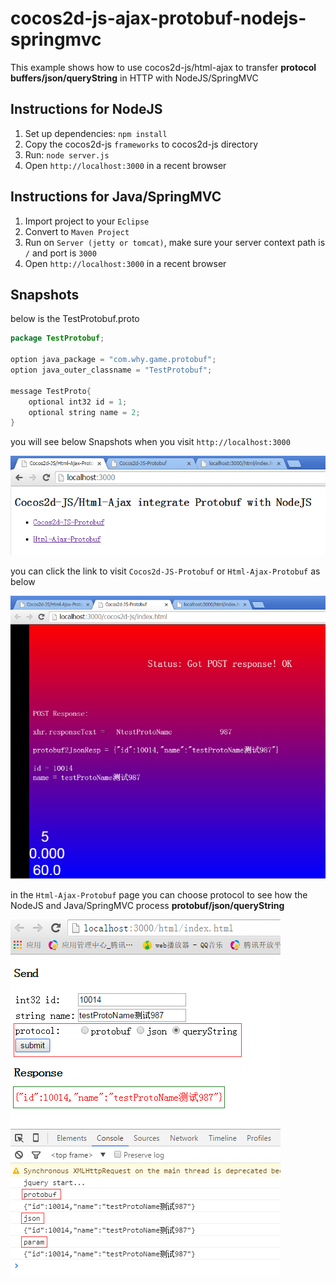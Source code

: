 # cocos2d-js-ajax-protobuf-nodejs-springmvc
This example shows how to use cocos2d-js/html-ajax to transfer **protocol buffers/json/queryString** in HTTP with NodeJS/SpringMVC

## Instructions for NodeJS
1. Set up dependencies: `npm install`
2. Copy the cocos2d-js `frameworks` to cocos2d-js directory
3. Run: `node server.js`
4. Open `http://localhost:3000` in a recent browser

## Instructions for Java/SpringMVC
1. Import project to your `Eclipse`
2. Convert to `Maven Project`
3. Run on `Server (jetty or tomcat)`, make sure your server context path is `/` and port is `3000`
4. Open `http://localhost:3000` in a recent browser

## Snapshots
below is the TestProtobuf.proto

```java
package TestProtobuf;

option java_package = "com.why.game.protobuf";
option java_outer_classname = "TestProtobuf";

message TestProto{
	optional int32 id = 1;
	optional string name = 2;
}
```

you will see below Snapshots when you visit `http://localhost:3000`

![1](./images/1.png)

you can click the link to visit `Cocos2d-JS-Protobuf` or `Html-Ajax-Protobuf` as below

![2](./images/2.png)

in the `Html-Ajax-Protobuf` page you can choose protocol to see how the NodeJS and Java/SpringMVC process **protobuf/json/queryString**

![6](./images/6.png)
